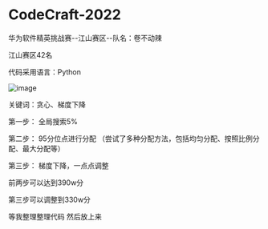 # CodeCraft-2022
华为软件精英挑战赛--江山赛区--队名：卷不动辣

江山赛区42名

代码采用语言：Python

![image](https://user-images.githubusercontent.com/48011586/161056305-391dc140-c616-41c1-a1fd-d538425c4b60.png)

关键词：贪心、梯度下降

第一步：
全局搜索5%


第二步：
95分位点进行分配
（尝试了多种分配方法，包括均匀分配、按照比例分配、最大分配等）

第三步：
梯度下降，一点点调整

前两步可以达到390w分

第三步可以调整到330w分


等我整理整理代码  然后放上来
